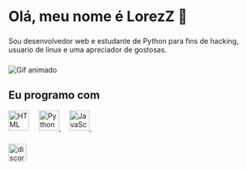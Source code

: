 <h1 align="left">Olá, meu nome é LorezZ 👋</h1>

###

<p align="left">Sou desenvolvedor web e estudante de Python para fins de hacking, usuario de linux e uma apreciador de gostosas.</p>

###

<img src="https://i.gifer.com/origin/58/5897353bbeca006545aae6c083436187.gif](https://cdn.discordapp.com/attachments/1180437457267851326/1186599103120019557/11264001_862eb.gif" alt="Gif animado">



###

<h2 align="left">Eu programo com</h2>

<div align="left">
    <img src="https://cdn.discordapp.com/attachments/1181582978594373643/1182412762257825802/Sem_titulo.png?ex=65849ab2&is=657225b2&hm=f0125dc10c217d8c2c92a8fbeea3daba57757066d89fba1ea487b05605aaf2e6" height="40" alt="HTML logo"  />
  </a>
  <img width="12" />
  <a href="https://media.discordapp.net/attachments/1181582978594373643/1182154962826960907/Sem_titulo.jpg?ex=6583aa9a&is=6571359a&hm=444d7e2ccf7d83af0e2c6278f012680969d4d0b74b2253d2fc61f0d263adac94&=&format=webp">
    <img src="https://media.discordapp.net/attachments/1181582978594373643/1182154962826960907/Sem_titulo.jpg?ex=6583aa9a&is=6571359a&hm=444d7e2ccf7d83af0e2c6278f012680969d4d0b74b2253d2fc61f0d263adac94&=&format=webp" height="40" alt="Python logo"  />
  </a>
  <img width="12" />
  <a href="https://media.discordapp.net/attachments/1181582978594373643/1182155767730679900/Sem_titulo.png?ex=6583ab5a&is=6571365a&hm=c9f0c55e244f16555a339a8c90e5db6843c95dc7b52c2491d13420561fcd3fbb&=&format=webp&quality=lossless">
    <img src="https://media.discordapp.net/attachments/1181582978594373643/1182155767730679900/Sem_titulo.png?ex=6583ab5a&is=6571365a&hm=c9f0c55e244f16555a339a8c90e5db6843c95dc7b52c2491d13420561fcd3fbb&=&format=webp&quality=lossless" height="40" alt="JavaScript logo"  />
  </a>
  <img width="12" />
 
  </a>
  <img width="12" />
  <a href="https://cdn.discordapp.com/attachments/1181582978594373643/1182413109655253214/Sem_titulo.png?ex=65849b05&is=65722605&hm=adf51eb31ebb7a49a699d331ced467c2477a4766fefac9286d31f691a064abdd&=&format=webp&quality=lossless">
 



###

<div align="left">
  <a href="https://discord.com/invite/rcMaA249Gj">
    <img src="https://img.shields.io/static/v1?message=Discord&logo=discord&label=&color=7289DA&logoColor=white&labelColor=&style=for-the-badge" height="35" alt="discord logo"  />
  </a>
</div>
